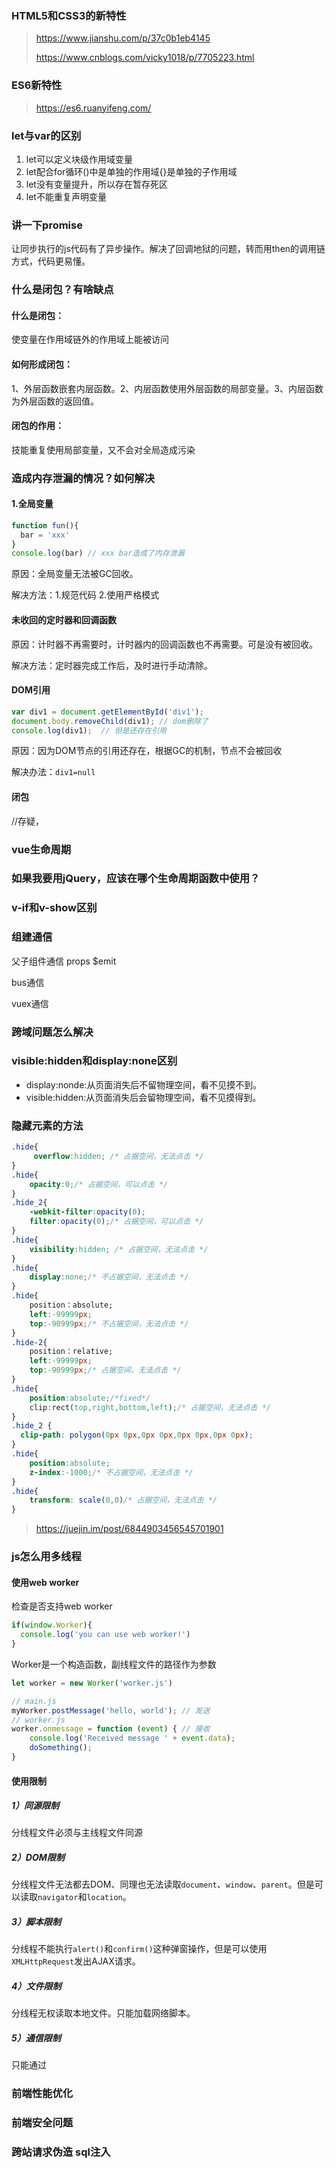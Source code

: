 ### HTML5和CSS3的新特性

> https://www.jianshu.com/p/37c0b1eb4145
>
> https://www.cnblogs.com/vicky1018/p/7705223.html

### ES6新特性

> https://es6.ruanyifeng.com/

### let与var的区别

1. let可以定义块级作用域变量
2. let配合for循环()中是单独的作用域{}是单独的子作用域
3. let没有变量提升，所以存在暂存死区
4. let不能重复声明变量

### 讲一下promise

让同步执行的js代码有了异步操作。解决了回调地狱的问题，转而用then的调用链方式，代码更易懂。

### 什么是闭包？有啥缺点

#### 什么是闭包：

使变量在作用域链外的作用域上能被访问

#### 如何形成闭包：

1、外层函数嵌套内层函数。2、内层函数使用外层函数的局部变量。3、内层函数为外层函数的返回值。

#### 闭包的作用：

技能重复使用局部变量，又不会对全局造成污染

### 造成内存泄漏的情况？如何解决

#### 1.全局变量

```js
function fun(){
  bar = 'xxx' 
}
console.log(bar) // xxx bar造成了内存泄漏
```

原因：全局变量无法被GC回收。

解决方法：1.规范代码  2.使用严格模式 

#### 未收回的定时器和回调函数

原因：计时器不再需要时，计时器内的回调函数也不再需要。可是没有被回收。

解决方法：定时器完成工作后，及时进行手动清除。

#### DOM引用

```js
var div1 = document.getElementById('div1');
document.body.removeChild(div1); // dom删除了
console.log(div1);  // 但是还存在引用
```

原因：因为DOM节点的引用还存在，根据GC的机制，节点不会被回收

解决办法：`div1=null`

#### 闭包

//存疑，

### vue生命周期

### 如果我要用jQuery，应该在哪个生命周期函数中使用？



### v-if和v-show区别

### 组建通信

父子组件通信 props  $emit

bus通信

vuex通信

### 跨域问题怎么解决

### visible:hidden和display:none区别

- display:nonde:从页面消失后不留物理空间，看不见摸不到。
- visible:hidden:从页面消失后会留物理空间，看不见摸得到。

### 隐藏元素的方法

```css
.hide{
     overflow:hidden; /* 占据空间，无法点击 */
}
.hide{
    opacity:0;/* 占据空间，可以点击 */
}
.hide_2{
    -webkit-filter:opacity(0);
    filter:opacity(0);/* 占据空间，可以点击 */
}
.hide{
    visibility:hidden; /* 占据空间，无法点击 */
}
.hide{
    display:none;/* 不占据空间，无法点击 */
}
.hide{
    position：absolute;
    left:-99999px;
    top:-90999px;/* 不占据空间，无法点击 */
}
.hide-2{
    position：relative;
    left:-99999px;
    top:-90999px;/* 占据空间，无法点击 */
}
.hide{
    position:absolute;/*fixed*/
    clip:rect(top,right,bottom,left);/* 占据空间，无法点击 */
}
.hide_2 {
  clip-path: polygon(0px 0px,0px 0px,0px 0px,0px 0px);
}
.hide{
    position:absolute;
    z-index:-1000;/* 不占据空间，无法点击 */
}
.hide{
    transform: scale(0,0)/* 占据空间，无法点击 */
}
```

> https://juejin.im/post/6844903456545701901

### js怎么用多线程

#### 使用web worker

检查是否支持web worker

```js
if(window.Worker){
  console.log('you can use web worker!')
}
```

Worker是一个构造函数，副线程文件的路径作为参数

```js
let worker = new Worker('worker.js')
```



```js
// main.js
myWorker.postMessage('hello, world'); // 发送
// worker.js
worker.onmessage = function (event) { // 接收
	console.log('Received message ' + event.data);
	doSomething();
}
```



#### 使用限制

##### 1）同源限制

分线程文件必须与主线程文件同源

##### 2）DOM限制

分线程文件无法都去DOM、同理也无法读取`document`、`window`、`parent`。但是可以读取`navigator`和`location`。

##### 3）脚本限制

分线程不能执行`alert()`和`confirm()`这种弹窗操作，但是可以使用`XMLHttpRequest`发出AJAX请求。

##### 4）文件限制

分线程无权读取本地文件。只能加载网络脚本。

##### 5）通信限制

只能通过

### 前端性能优化

### 前端安全问题 

### 跨站请求伪造 sql注入



